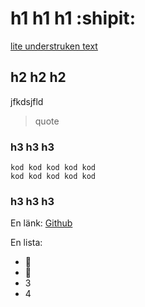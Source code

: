 # h1 h1 h1 :shipit:
<ins> lite understruken text </ins> 

## h2 h2 h2 
jfkdsjfld
> quote

### h3 h3 h3
```
kod kod kod kod kod
kod kod kod kod kod

```

### h3 h3 h3 
En länk: [Github](https://github.com/)

En lista: 
- :call_me_hand:
- :fu:
- 3
- 4

